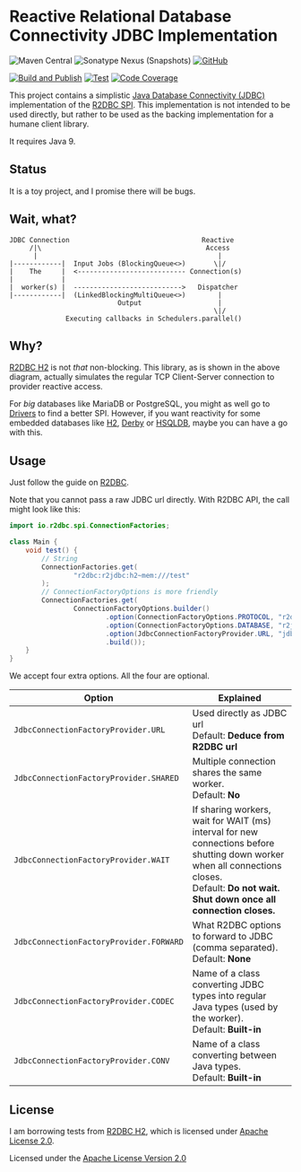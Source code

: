 # Reactive Relational Database Connectivity JDBC Implementation

![Maven Central](https://img.shields.io/maven-central/v/party.iroiro/r2dbc-jdbc?label=Maven)
![Sonatype Nexus (Snapshots)](https://img.shields.io/nexus/s/party.iroiro/r2dbc-jdbc?server=https%3A%2F%2Fs01.oss.sonatype.org&label=Nexus)
[![GitHub](https://img.shields.io/github/license/gudzpoz/r2dbc-jdbc?label=License)](./LICENSE)

[![Build and Publish](https://github.com/gudzpoz/r2dbc-jdbc/actions/workflows/build.yml/badge.svg)](https://github.com/gudzpoz/r2dbc-jdbc/actions/workflows/build.yml)
[![Test](https://github.com/gudzpoz/r2dbc-jdbc/actions/workflows/test.yml/badge.svg)](https://github.com/gudzpoz/r2dbc-jdbc/actions/workflows/test.yml)
[![Code Coverage](https://img.shields.io/codecov/c/gh/gudzpoz/r2dbc-jdbc?label=Test%20Coverage)](https://app.codecov.io/gh/gudzpoz/r2dbc-jdbc)

This project contains a simplistic [Java Database Connectivity (JDBC)](https://docs.oracle.com/javase/8/docs/technotes/guides/jdbc/) implementation of the [R2DBC SPI](https://github.com/r2dbc/r2dbc-spi). This implementation is not intended to be used directly, but rather to be used as the backing implementation for a humane client library.

It requires Java 9.

## Status

It is a toy project, and I promise there will be bugs.

## Wait, what?

```text
JDBC Connection                                 Reactive
     /|\                                         Access
      |                                             |
|------------|  Input Jobs (BlockingQueue<>)       \|/
|    The     |  <--------------------------- Connection(s)
|            |
|  worker(s) |  --------------------------->   Dispatcher
|------------|  (LinkedBlockingMultiQueue<>)        |
                           Output                   |
                                                   \|/
              Executing callbacks in Schedulers.parallel()
```

## Why?

[R2DBC H2](https://github.com/r2dbc/r2dbc-h2) is not *that* non-blocking. This library, as is shown in the above diagram, actually simulates the regular TCP Client-Server connection to provider reactive access.

For *big* databases like MariaDB or PostgreSQL, you might as well go to [Drivers](https://r2dbc.io/drivers/) to find a better SPI. However, if you want reactivity for some embedded databases like [H2](https://www.h2database.com), [Derby](https://db.apache.org/derby/) or [HSQLDB](https://hsqldb.org/), maybe you can have a go with this.

## Usage

Just follow the guide on [R2DBC](https://r2dbc.io/).

Note that you cannot pass a raw JDBC url directly. With R2DBC API, the call might look like this:

```java
import io.r2dbc.spi.ConnectionFactories;

class Main {
    void test() {
        // String
        ConnectionFactories.get(
                "r2dbc:r2jdbc:h2~mem:///test"
        );
        // ConnectionFactoryOptions is more friendly
        ConnectionFactories.get(
                ConnectionFactoryOptions.builder()
                        .option(ConnectionFactoryOptions.PROTOCOL, "r2dbc")
                        .option(ConnectionFactoryOptions.DATABASE, "r2jdbc")
                        .option(JdbcConnectionFactoryProvider.URL, "jdbc:h2:mem:test")
                        .build());
    }
}
```

We accept four extra options. All the four are optional. 

| Option | Explained | 
| -------- | --------- |
| `JdbcConnectionFactoryProvider.URL` | Used directly as JDBC url<br>Default: **Deduce from R2DBC url** |
| `JdbcConnectionFactoryProvider.SHARED` | Multiple connection shares the same worker. <br>Default: **No** |
| `JdbcConnectionFactoryProvider.WAIT` | If sharing workers, wait for WAIT (ms) interval for new connections before shutting down worker when all connections closes.<br>Default: **Do not wait. Shut down once all connection closes.** |
| `JdbcConnectionFactoryProvider.FORWARD` | What R2DBC options to forward to JDBC (comma separated).<br>Default: **None** |
| `JdbcConnectionFactoryProvider.CODEC` | Name of a class converting JDBC types into regular Java types (used by the worker).<br>Default: **Built-in** |
| `JdbcConnectionFactoryProvider.CONV` | Name of a class converting between Java types.<br>Default: **Built-in** |

## License

I am borrowing tests from [R2DBC H2](https://github.com/r2dbc/r2dbc-h2), which is licensed under [Apache License 2.0](https://github.com/r2dbc/r2dbc-h2/blob/main/LICENSE).

Licensed under the [Apache License Version 2.0](./LICENSE)
